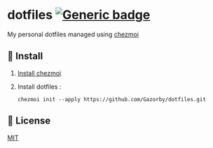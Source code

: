 # dotfiles [![Generic badge](https://img.shields.io/badge/Version-v0.1.0-<COLOR>.svg)](https://shields.io/)

My personal dotfiles managed using [chezmoi](https://github.com/twpayne/chezmoi)

## 🚀 Install

1) [Install chezmoi](https://github.com/twpayne/chezmoi/blob/master/docs/INSTALL.md)

2) Install dotfiles :
    ```console
    chezmoi init --apply https://github.com/Gazorby/dotfiles.git
    ```

## 📝 License

[MIT](https://github.com/Gazorby/dotfiles/blob/master/LICENSE)
